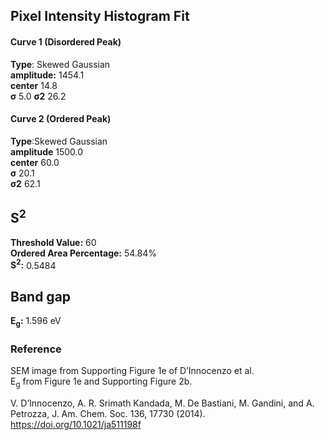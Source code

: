 ## Pixel Intensity Histogram Fit

#### Curve 1 (Disordered Peak)
**Type**: Skewed Gaussian\
**amplitude:** 1454.1\
**center** 14.8\
**σ** 5.0
**σ2** 26.2


#### Curve 2 (Ordered Peak)
**Type**:Skewed Gaussian\
**amplitude** 1500.0\
**center** 60.0\
**σ** 20.1\
**σ2** 62.1


## S<sup>2</sup>
**Threshold Value:** 60\
**Ordered Area Percentage:** 54.84%\
**S<sup>2</sup>:** 0.5484


## Band gap
**E<sub>g</sub>:** 1.596 eV


### Reference
SEM image from Supporting Figure 1e of D’Innocenzo et al.\
E<sub>g</sub> from Figure 1e and Supporting Figure 2b.


V. D’Innocenzo, A. R. Srimath Kandada, M. De Bastiani, M. Gandini, and A. Petrozza, J. Am. Chem. Soc. 136, 17730 (2014).\
https://doi.org/10.1021/ja511198f
